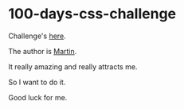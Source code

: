 # 100-days-css-challenge
Challenge's [here](https://100dayscss.com/).

The author is [Martin](https://codepen.io/roydigerhund/).

It really amazing and really attracts me. 

So I want to do it.

Good luck for me.
